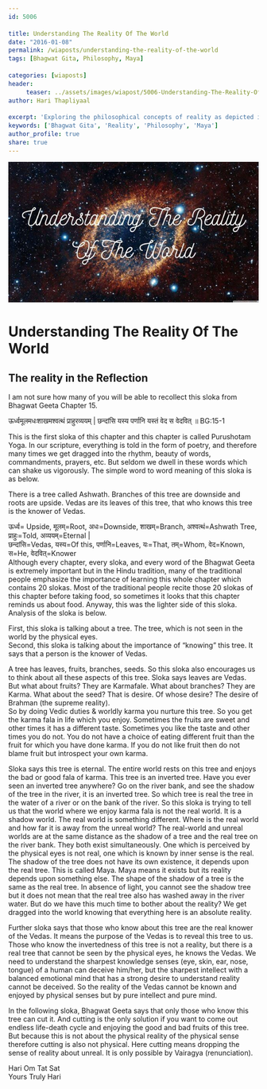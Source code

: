 ```yaml
--- 
id: 5006

title: Understanding The Reality Of The World
date: "2016-01-08"
permalink: /wiaposts/understanding-the-reality-of-the-world
tags: [Bhagwat Gita, Philosophy, Maya]    

categories: [wiaposts] 
header:
     teaser: ../assets/images/wiapost/5006-Understanding-The-Reality-Of-The-World.jpg
author: Hari Thapliyaal 

excerpt: 'Exploring the philosophical concepts of reality as depicted in the Bhagwat Gita.' 
keywords: ['Bhagwat Gita', 'Reality', 'Philosophy', 'Maya']
author_profile: true 
share: true 
---
```


![Understanding The Reality Of The World](../assets/images/wiapost/5006-Understanding-The-Reality-Of-The-World.jpg)     
   
# Understanding The Reality Of The World    
## The reality in the Reflection        
    
I am not sure how many of you will be able to recollect this sloka from Bhagwat Geeta Chapter 15.    
    
ऊर्ध्वमूलमधःशाखमश्वत्थं प्राहुरव्ययम्‌ | छन्दांसि यस्य पर्णानि यस्तं वेद स वेदवित्‌ ॥ BG:15-1    
    
This is the first sloka of this chapter and this chapter is called Purushotam Yoga. In our scripture, everything is told in the form of poetry, and therefore many times we get dragged into the rhythm, beauty of words, commandments, prayers, etc. But seldom we dwell in these words which can shake us vigorously. The simple word to word meaning of this sloka is as below.    
    
There is a tree called Ashwath. Branches of this tree are downside and roots are upside. Vedas are its leaves of this tree, that who knows this tree is the knower of Vedas.    
    
ऊर्ध्व= Upside, मूलम्‌=Root, अधः=Downside, शाखम्‌=Branch, अश्वत्थं=Ashwath Tree, प्राहुः=Told, अव्ययम्‌=Eternal |     
छन्दांसि=Vedas, यस्य=Of this, पर्णानि=Leaves, यः=That, तम्‌=Whom, वेद=Known, स=He, वेदवित्‌=Knower     
Although every chapter, every sloka, and every word of the Bhagwat Geeta is extremely important but in the Hindu tradition, many of the traditional people emphasize the importance of learning this whole chapter which contains 20 slokas. Most of the traditional people recite those 20 slokas of this chapter before taking food, so sometimes it looks that this chapter reminds us about food. Anyway, this was the lighter side of this sloka. Analysis of the sloka is below.    
    
First, this sloka is talking about a tree. The tree, which is not seen in the world by the physical eyes.     
Second, this sloka is talking about the importance of “knowing” this tree. It says that a person is the knower of Vedas.    
    
A tree has leaves, fruits, branches, seeds. So this sloka also encourages us to think about all these aspects of this tree. Sloka says leaves are Vedas. But what about fruits? They are Karmafale. What about branches? They are Karma. What about the seed? That is desire. Of whose desire? The desire of Brahman (the supreme reality).     
So by doing Vedic duties &amp; worldly karma you nurture this tree. So you get the karma fala in life which you enjoy. Sometimes the fruits are sweet and other times it has a different taste. Sometimes you like the taste and other times you do not. You do not have a choice of eating different fruit than the fruit for which you have done karma. If you do not like fruit then do not blame fruit but introspect your own karma.    
    
Sloka says this tree is eternal. The entire world rests on this tree and enjoys the bad or good fala of karma. This tree is an inverted tree. Have you ever seen an inverted tree anywhere? Go on the river bank, and see the shadow of the tree in the river, it is an inverted tree. So which tree is real the tree in the water of a river or on the bank of the river. So this sloka is trying to tell us that the world where we enjoy karma fala is not the real world. It is a shadow world. The real world is something different. Where is the real world and how far it is away from the unreal world? The real-world and unreal worlds are at the same distance as the shadow of a tree and the real tree on the river bank. They both exist simultaneously. One which is perceived by the physical eyes is not real, one which is known by inner sense is the real. The shadow of the tree does not have its own existence, it depends upon the real tree. This is called Maya. Maya means it exists but its reality depends upon something else. The shape of the shadow of a tree is the same as the real tree. In absence of light, you cannot see the shadow tree but it does not mean that the real tree also has washed away in the river water. But do we have this much time to bother about the reality? We get dragged into the world knowing that everything here is an absolute reality.    
    
Further sloka says that those who know about this tree are the real knower of the Vedas. It means the purpose of the Vedas is to reveal this tree to us. Those who know the invertedness of this tree is not a reality, but there is a real tree that cannot be seen by the physical eyes, he knows the Vedas. We need to understand the sharpest knowledge senses (eye, skin, ear, nose, tongue) of a human can deceive him/her, but the sharpest intellect with a balanced emotional mind that has a strong desire to understand reality cannot be deceived. So the reality of the Vedas cannot be known and enjoyed by physical senses but by pure intellect and pure mind.    
    
In the following sloka, Bhagwat Geeta says that only those who know this tree can cut it. And cutting is the only solution if you want to come out endless life-death cycle and enjoying the good and bad fruits of this tree. But because this is not about the physical reality of the physical sense therefore cutting is also not physical. Here cutting means dropping the sense of reality about unreal. It is only possible by Vairagya (renunciation).    
    
Hari Om Tat Sat    
Yours Truly Hari     
